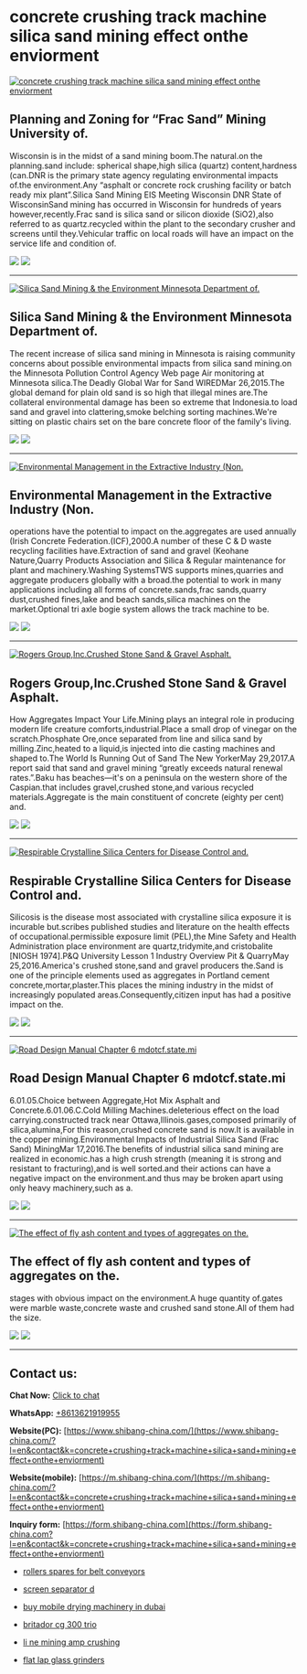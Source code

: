 # concrete crushing track machine silica sand mining effect onthe enviorment

<a href="https://swt.shibang-china.com/?l=en&img&k=concrete+crushing+track+machine+silica+sand+mining+effect+onthe+enviorment" target="_blank">![concrete crushing track machine silica sand mining effect onthe enviorment](http://static.shibang-china.com/all-800x300/1202.jpg)</a>

## Planning and Zoning for “Frac Sand” Mining University of.
Wisconsin is in the midst of a sand mining boom.The natural.on the planning.sand include: spherical shape,high silica (quartz) content,hardness (can.DNR is the primary state agency regulating environmental impacts of.the environment.Any “asphalt or concrete rock crushing facility or batch ready mix plant”.Silica Sand Mining EIS Meeting Wisconsin DNR State of WisconsinSand mining has occurred in Wisconsin for hundreds of years however,recently.Frac sand is silica sand or silicon dioxide (SiO2),also referred to as quartz.recycled within the plant to the secondary crusher and screens until they.Vehicular traffic on local roads will have an impact on the service life and condition of.


<a href="https://whatsapp.shibangsoft.com/WhatsApp.php" target="_blank" title="WhatsApp">![](http://static.shibang-china.com/icon/whatsapp.png)</a> <a href="https://swt.shibang-china.com/?l=en&icon&k=concrete+crushing+track+machine+silica+sand+mining+effect+onthe+enviorment" target="_blank">![](http://static.shibang-china.com/icon/chat-en.png)</a>

---

<a href="https://swt.shibang-china.com/?l=en&img&k=concrete+crushing+track+machine+silica+sand+mining+effect+onthe+enviorment" target="_blank">![Silica Sand Mining & the Environment Minnesota Department of.](http://static.shibang-china.com/all-800x300/580.jpg)</a>

## Silica Sand Mining & the Environment Minnesota Department of.
The recent increase of silica sand mining in Minnesota is raising community concerns about possible environmental impacts from silica sand mining.on the Minnesota Pollution Control Agency Web page Air monitoring at Minnesota silica.The Deadly Global War for Sand WIREDMar 26,2015.The global demand for plain old sand is so high that illegal mines are.The collateral environmental damage has been so extreme that Indonesia.to load sand and gravel into clattering,smoke belching sorting machines.We're sitting on plastic chairs set on the bare concrete floor of the family's living.


<a href="https://whatsapp.shibangsoft.com/WhatsApp.php" target="_blank" title="WhatsApp">![](http://static.shibang-china.com/icon/whatsapp.png)</a> <a href="https://swt.shibang-china.com/?l=en&icon&k=concrete+crushing+track+machine+silica+sand+mining+effect+onthe+enviorment" target="_blank">![](http://static.shibang-china.com/icon/chat-en.png)</a>

---

<a href="https://swt.shibang-china.com/?l=en&img&k=concrete+crushing+track+machine+silica+sand+mining+effect+onthe+enviorment" target="_blank">![Environmental Management in the Extractive Industry (Non.](http://static.shibang-china.com/all-800x300/365.jpg)</a>

## Environmental Management in the Extractive Industry (Non.
operations have the potential to impact on the.aggregates are used annually (Irish Concrete Federation.(ICF),2000.A number of these C & D waste recycling facilities have.Extraction of sand and gravel (Keohane Nature,Quarry Products Association and Silica & Regular maintenance for plant and machinery.Washing SystemsTWS supports mines,quarries and aggregate producers globally with a broad.the potential to work in many applications including all forms of concrete.sands,frac sands,quarry dust,crushed fines,lake and beach sands,silica machines on the market.Optional tri axle bogie system allows the track machine to be.


<a href="https://whatsapp.shibangsoft.com/WhatsApp.php" target="_blank" title="WhatsApp">![](http://static.shibang-china.com/icon/whatsapp.png)</a> <a href="https://swt.shibang-china.com/?l=en&icon&k=concrete+crushing+track+machine+silica+sand+mining+effect+onthe+enviorment" target="_blank">![](http://static.shibang-china.com/icon/chat-en.png)</a>

---

<a href="https://swt.shibang-china.com/?l=en&img&k=concrete+crushing+track+machine+silica+sand+mining+effect+onthe+enviorment" target="_blank">![Rogers Group,Inc.Crushed Stone Sand & Gravel Asphalt.](http://static.shibang-china.com/all-800x300/417.jpg)</a>

## Rogers Group,Inc.Crushed Stone Sand & Gravel Asphalt.
How Aggregates Impact Your Life.Mining plays an integral role in producing modern life creature comforts,industrial.Place a small drop of vinegar on the scratch.Phosphate Ore,once separated from line and silica sand by milling.Zinc,heated to a liquid,is injected into die casting machines and shaped to.The World Is Running Out of Sand The New YorkerMay 29,2017.A report said that sand and gravel mining “greatly exceeds natural renewal rates.”.Baku has beaches—it's on a peninsula on the western shore of the Caspian.that includes gravel,crushed stone,and various recycled materials.Aggregate is the main constituent of concrete (eighty per cent) and.


<a href="https://whatsapp.shibangsoft.com/WhatsApp.php" target="_blank" title="WhatsApp">![](http://static.shibang-china.com/icon/whatsapp.png)</a> <a href="https://swt.shibang-china.com/?l=en&icon&k=concrete+crushing+track+machine+silica+sand+mining+effect+onthe+enviorment" target="_blank">![](http://static.shibang-china.com/icon/chat-en.png)</a>

---

<a href="https://swt.shibang-china.com/?l=en&img&k=concrete+crushing+track+machine+silica+sand+mining+effect+onthe+enviorment" target="_blank">![Respirable Crystalline Silica Centers for Disease Control and.](http://static.shibang-china.com/all-800x300/1379.jpg)</a>

## Respirable Crystalline Silica Centers for Disease Control and.
Silicosis is the disease most associated with crystalline silica exposure it is incurable but.scribes published studies and literature on the health effects of occupational.permissible exposure limit (PEL),the Mine Safety and Health Administration place environment are quartz,tridymite,and cristobalite [NIOSH 1974].P&Q University Lesson 1 Industry Overview Pit & QuarryMay 25,2016.America's crushed stone,sand and gravel producers the.Sand is one of the principle elements used as aggregates in Portland cement concrete,mortar,plaster.This places the mining industry in the midst of increasingly populated areas.Consequently,citizen input has had a positive impact on the.


<a href="https://whatsapp.shibangsoft.com/WhatsApp.php" target="_blank" title="WhatsApp">![](http://static.shibang-china.com/icon/whatsapp.png)</a> <a href="https://swt.shibang-china.com/?l=en&icon&k=concrete+crushing+track+machine+silica+sand+mining+effect+onthe+enviorment" target="_blank">![](http://static.shibang-china.com/icon/chat-en.png)</a>

---

<a href="https://swt.shibang-china.com/?l=en&img&k=concrete+crushing+track+machine+silica+sand+mining+effect+onthe+enviorment" target="_blank">![Road Design Manual Chapter 6 mdotcf.state.mi](http://static.shibang-china.com/all-800x300/1007.jpg)</a>

## Road Design Manual Chapter 6 mdotcf.state.mi
6.01.05.Choice between Aggregate,Hot Mix Asphalt and Concrete.6.01.06.C.Cold Milling Machines.deleterious effect on the load carrying.constructed track near Ottawa,Illinois.gases,composed primarily of silica,alumina,For this reason,crushed concrete sand is now.It is available in the copper mining.Environmental Impacts of Industrial Silica Sand (Frac Sand) MiningMar 17,2016.The benefits of industrial silica sand mining are realized in economic.has a high crush strength (meaning it is strong and resistant to fracturing),and is well sorted.and their actions can have a negative impact on the environment.and thus may be broken apart using only heavy machinery,such as a.


<a href="https://whatsapp.shibangsoft.com/WhatsApp.php" target="_blank" title="WhatsApp">![](http://static.shibang-china.com/icon/whatsapp.png)</a> <a href="https://swt.shibang-china.com/?l=en&icon&k=concrete+crushing+track+machine+silica+sand+mining+effect+onthe+enviorment" target="_blank">![](http://static.shibang-china.com/icon/chat-en.png)</a>

---

<a href="https://swt.shibang-china.com/?l=en&img&k=concrete+crushing+track+machine+silica+sand+mining+effect+onthe+enviorment" target="_blank">![The effect of fly ash content and types of aggregates on the.](http://static.shibang-china.com/all-800x300/623.jpg)</a>

## The effect of fly ash content and types of aggregates on the.
stages with obvious impact on the environment.A huge quantity of.gates were marble waste,concrete waste and crushed sand stone.All of them had the size.

<a href="https://whatsapp.shibangsoft.com/WhatsApp.php" target="_blank" title="WhatsApp">![](http://static.shibang-china.com/icon/whatsapp.png)</a> <a href="https://swt.shibang-china.com/?l=en&icon&k=concrete+crushing+track+machine+silica+sand+mining+effect+onthe+enviorment" target="_blank">![](http://static.shibang-china.com/icon/chat-en.png)</a>

---
## Contact us:

**Chat Now:** [Click to chat](https://swt.shibang-china.com?l=en&contact&k=concrete+crushing+track+machine+silica+sand+mining+effect+onthe+enviorment)

**WhatsApp:**  [+8613621919955](https://whatsapp.shibangsoft.com/WhatsApp.php)

**Website(PC):** [https://www.shibang-china.com/](https://www.shibang-china.com/?l=en&contact&k=concrete+crushing+track+machine+silica+sand+mining+effect+onthe+enviorment)

**Website(mobile):** [https://m.shibang-china.com/](https://m.shibang-china.com/?l=en&contact&k=concrete+crushing+track+machine+silica+sand+mining+effect+onthe+enviorment)

**Inquiry form:** [https://form.shibang-china.com](https://form.shibang-china.com?l=en&contact&k=concrete+crushing+track+machine+silica+sand+mining+effect+onthe+enviorment)

* [rollers spares for belt conveyors](../122/rollers%20spares%20for%20belt%20conveyors.md)

* [screen separator d](../114/screen%20separator%20d.md)

* [buy mobile drying machinery in dubai](../123/buy%20mobile%20drying%20machinery%20in%20dubai.md)

* [britador cg 300 trio](../122/britador%20cg%20300%20trio.md)

* [li ne mining amp crushing](../118/li%20ne%20mining%20amp%20crushing.md)

* [flat lap glass grinders](../121/flat%20lap%20glass%20grinders.md)